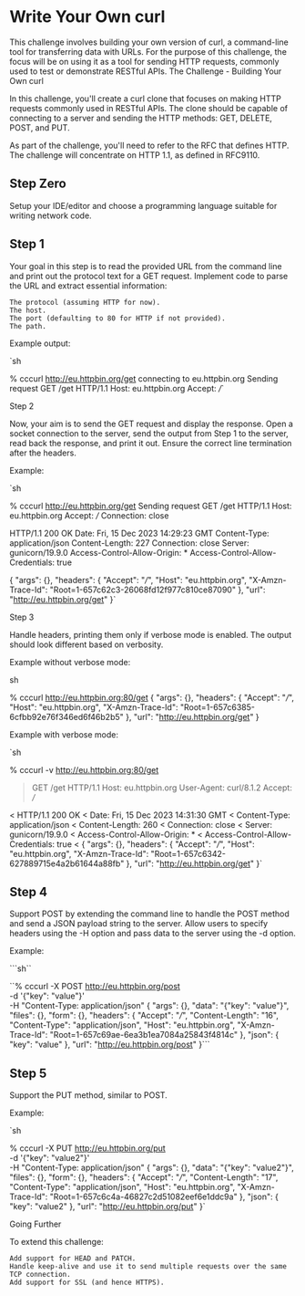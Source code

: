 # Write Your Own curl

This challenge involves building your own version of curl, a command-line tool for transferring data with URLs. For the purpose of this challenge, the focus will be on using it as a tool for sending HTTP requests, commonly used to test or demonstrate RESTful APIs.
The Challenge - Building Your Own curl

In this challenge, you'll create a curl clone that focuses on making HTTP requests commonly used in RESTful APIs. The clone should be capable of connecting to a server and sending the HTTP methods: GET, DELETE, POST, and PUT.

As part of the challenge, you'll need to refer to the RFC that defines HTTP. The challenge will concentrate on HTTP 1.1, as defined in RFC9110.
## Step Zero

Setup your IDE/editor and choose a programming language suitable for writing network code.
## Step 1

Your goal in this step is to read the provided URL from the command line and print out the protocol text for a GET request. Implement code to parse the URL and extract essential information:

    The protocol (assuming HTTP for now).
    The host.
    The port (defaulting to 80 for HTTP if not provided).
    The path.

Example output:

`sh

% cccurl http://eu.httpbin.org/get
connecting to eu.httpbin.org
Sending request GET /get HTTP/1.1
Host: eu.httpbin.org
Accept: */*`

Step 2

Now, your aim is to send the GET request and display the response. Open a socket connection to the server, send the output from Step 1 to the server, read back the response, and print it out. Ensure the correct line termination after the headers.

Example:

`sh

% cccurl http://eu.httpbin.org/get
Sending request GET /get HTTP/1.1
Host: eu.httpbin.org
Accept: */*
Connection: close

HTTP/1.1 200 OK
Date: Fri, 15 Dec 2023 14:29:23 GMT
Content-Type: application/json
Content-Length: 227
Connection: close
Server: gunicorn/19.9.0
Access-Control-Allow-Origin: *
Access-Control-Allow-Credentials: true

{
"args": {},
"headers": {
"Accept": "*/*",
"Host": "eu.httpbin.org",
"X-Amzn-Trace-Id": "Root=1-657c62c3-26068fd12f977c810ce87090"
},
"url": "http://eu.httpbin.org/get"
}`

Step 3

Handle headers, printing them only if verbose mode is enabled. The output should look different based on verbosity.

Example without verbose mode:

sh

% cccurl http://eu.httpbin.org:80/get
{
"args": {},
"headers": {
"Accept": "*/*",
"Host": "eu.httpbin.org",
"X-Amzn-Trace-Id": "Root=1-657c6385-6cfbb92e76f346ed6f46b2b5"
},
"url": "http://eu.httpbin.org/get"
}

Example with verbose mode:

`sh

% cccurl -v http://eu.httpbin.org:80/get
> GET /get HTTP/1.1
> Host: eu.httpbin.org
> User-Agent: curl/8.1.2
> Accept: */*
>
< HTTP/1.1 200 OK
< Date: Fri, 15 Dec 2023 14:31:30 GMT
< Content-Type: application/json
< Content-Length: 260
< Connection: close
< Server: gunicorn/19.9.0
< Access-Control-Allow-Origin: *
< Access-Control-Allow-Credentials: true
<
{
  "args": {},
  "headers": {
    "Accept": "*/*",
    "Host": "eu.httpbin.org",
    "X-Amzn-Trace-Id": "Root=1-657c6342-627889715e4a2b61644a88fb"
  },
  "url": "http://eu.httpbin.org/get"
}`

## Step 4

Support POST by extending the command line to handle the POST method and send a JSON payload string to the server. Allow users to specify headers using the -H option and pass data to the server using the -d option.

Example:

```sh``

``% cccurl -X POST http://eu.httpbin.org/post \
-d '{"key": "value"}' \
-H "Content-Type: application/json"
{
"args": {},
"data": "{\"key\": \"value\"}",
"files": {},
"form": {},
"headers": {
"Accept": "*/*",
"Content-Length": "16",
"Content-Type": "application/json",
"Host": "eu.httpbin.org",
"X-Amzn-Trace-Id": "Root=1-657c69ae-6ea3b1ea7084a25843f4814c"
},
"json": {
"key": "value"
},
"url": "http://eu.httpbin.org/post"
}```

## Step 5

Support the PUT method, similar to POST.

Example:

`sh

% cccurl -X PUT http://eu.httpbin.org/put \
-d '{"key": "value2"}' \
-H "Content-Type: application/json"
{
"args": {},
"data": "{\"key\": \"value2\"}",
"files": {},
"form": {},
"headers": {
"Accept": "*/*",
"Content-Length": "17",
"Content-Type": "application/json",
"Host": "eu.httpbin.org",
"X-Amzn-Trace-Id": "Root=1-657c6c4a-46827c2d51082eef6e1ddc9a"
},
"json": {
"key": "value2"
},
"url": "http://eu.httpbin.org/put"
}`

Going Further

To extend this challenge:

    Add support for HEAD and PATCH.
    Handle keep-alive and use it to send multiple requests over the same TCP connection.
    Add support for SSL (and hence HTTPS).
